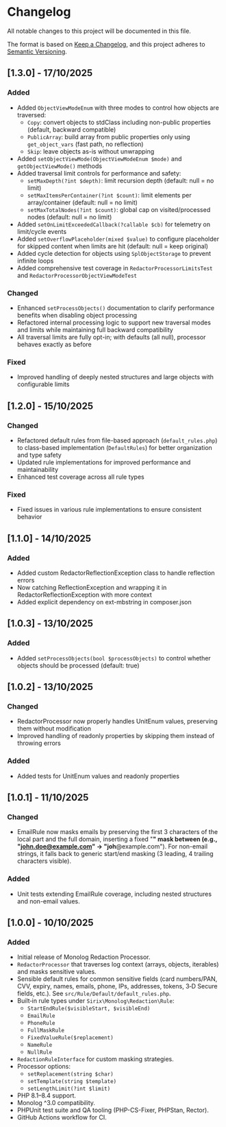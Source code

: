 # Changelog

All notable changes to this project will be documented in this file.

The format is based on [Keep a Changelog](https://keepachangelog.com/en/1.0.0/),
and this project adheres to [Semantic Versioning](https://semver.org/spec/v2.0.0.html).


## [1.3.0] - 17/10/2025

### Added
- Added `ObjectViewModeEnum` with three modes to control how objects are traversed:
  - `Copy`: convert objects to stdClass including non-public properties (default, backward compatible)
  - `PublicArray`: build array from public properties only using `get_object_vars` (fast path, no reflection)
  - `Skip`: leave objects as-is without unwrapping
- Added `setObjectViewMode(ObjectViewModeEnum $mode)` and `getObjectViewMode()` methods
- Added traversal limit controls for performance and safety:
  - `setMaxDepth(?int $depth)`: limit recursion depth (default: null = no limit)
  - `setMaxItemsPerContainer(?int $count)`: limit elements per array/container (default: null = no limit)
  - `setMaxTotalNodes(?int $count)`: global cap on visited/processed nodes (default: null = no limit)
- Added `setOnLimitExceededCallback(?callable $cb)` for telemetry on limit/cycle events
- Added `setOverflowPlaceholder(mixed $value)` to configure placeholder for skipped content when limits are hit (default: null = keep original)
- Added cycle detection for objects using `SplObjectStorage` to prevent infinite loops
- Added comprehensive test coverage in `RedactorProcessorLimitsTest` and `RedactorProcessorObjectViewModeTest`

### Changed
- Enhanced `setProcessObjects()` documentation to clarify performance benefits when disabling object processing
- Refactored internal processing logic to support new traversal modes and limits while maintaining full backward compatibility
- All traversal limits are fully opt-in; with defaults (all null), processor behaves exactly as before

### Fixed
- Improved handling of deeply nested structures and large objects with configurable limits


## [1.2.0] - 15/10/2025

### Changed
- Refactored default rules from file-based approach (`default_rules.php`) to class-based implementation (`DefaultRules`) for better organization and type safety
- Updated rule implementations for improved performance and maintainability
- Enhanced test coverage across all rule types

### Fixed
- Fixed issues in various rule implementations to ensure consistent behavior


## [1.1.0] - 14/10/2025

### Added
- Added custom RedactorReflectionException class to handle reflection errors
- Now catching ReflectionException and wrapping it in RedactorReflectionException with more context
- Added explicit dependency on ext-mbstring in composer.json


## [1.0.3] - 13/10/2025

### Added
- Added `setProcessObjects(bool $processObjects)` to control whether objects should be processed (default: true)


## [1.0.2] - 13/10/2025

### Changed
- RedactorProcessor now properly handles UnitEnum values, preserving them without modification
- Improved handling of readonly properties by skipping them instead of throwing errors

### Added
- Added tests for UnitEnum values and readonly properties


## [1.0.1] - 11/10/2025

### Changed
- EmailRule now masks emails by preserving the first 3 characters of the local part and the full domain, inserting a fixed "****" mask between (e.g., "john.doe@example.com" → "joh****@example.com"). For non-email strings, it falls back to generic start/end masking (3 leading, 4 trailing characters visible).

### Added
- Unit tests extending EmailRule coverage, including nested structures and non-email values.


## [1.0.0] - 10/10/2025

### Added
- Initial release of Monolog Redaction Processor.
- `RedactorProcessor` that traverses log context (arrays, objects, iterables) and masks sensitive values.
- Sensible default rules for common sensitive fields (card numbers/PAN, CVV, expiry, names, emails, phone, IPs, addresses, tokens, 3‑D Secure fields, etc.). See `src/Rule/Default/default_rules.php`.
- Built‑in rule types under `Sirix\Monolog\Redaction\Rule`:
  - `StartEndRule($visibleStart, $visibleEnd)`
  - `EmailRule`
  - `PhoneRule`
  - `FullMaskRule`
  - `FixedValueRule($replacement)`
  - `NameRule`
  - `NullRule`
- `RedactionRuleInterface` for custom masking strategies.
- Processor options:
  - `setReplacement(string $char)`
  - `setTemplate(string $template)`
  - `setLengthLimit(?int $limit)`
- PHP 8.1–8.4 support.
- Monolog ^3.0 compatibility.
- PHPUnit test suite and QA tooling (PHP-CS-Fixer, PHPStan, Rector). 
- GitHub Actions workflow for CI.
